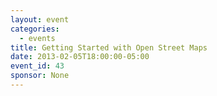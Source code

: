 ```yaml
---
layout: event
categories: 
  - events
title: Getting Started with Open Street Maps
date: 2013-02-05T18:00:00-05:00
event_id: 43
sponsor: None
---
```



